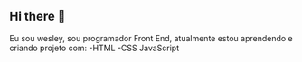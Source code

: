 ## Hi there 👋

Eu sou wesley, sou programador Front End, atualmente estou aprendendo e criando projeto com:
-HTML
-CSS
JavaScript
